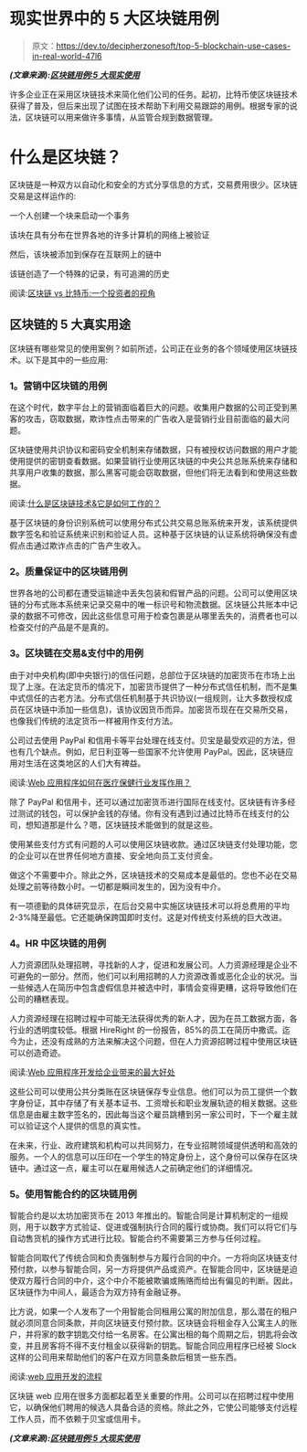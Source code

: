 # 现实世界中的 5 大区块链用例

> 原文：<https://dev.to/decipherzonesoft/top-5-blockchain-use-cases-in-real-world-47l6>

***(文章来源):[区块链用例:5 大现实使用](https://www.decipherzone.com/blog-detail/Use-cases-for-blockchain-Top-5-real-life-usage)***

许多企业正在采用区块链技术来简化他们公司的任务。起初，比特币使区块链技术获得了普及，但后来出现了试图在技术帮助下利用交易跟踪的用例。根据专家的说法，区块链可以用来做许多事情，从监管合规到数据管理。

# 什么是区块链？

区块链是一种双方以自动化和安全的方式分享信息的方式，交易费用很少。区块链交易是这样运作的:

一个人创建一个块来启动一个事务

该块在具有分布在世界各地的许多计算机的网络上被验证

然后，该块被添加到保存在互联网上的链中

该链创造了一个特殊的记录，有可追溯的历史

阅读:[区块链 vs 比特币:一个投资者的视角](https://www.decipherzone.com/blog-detail/Blockchain-vs-Bitcoin--An-Investor-s-Perspective)

## 区块链的 5 大真实用途

区块链有哪些常见的使用案例？如前所述，公司正在业务的各个领域使用区块链技术。以下是其中的一些应用:

### 1。营销中区块链的用例

在这个时代，数字平台上的营销面临着巨大的问题。收集用户数据的公司正受到黑客的攻击，窃取数据，欺诈性点击带来的广告收入是营销行业目前面临的最大问题。

区块链使用共识协议和密码安全机制来存储数据，只有被授权访问数据的用户才能使用提供的密钥查看数据。如果营销行业使用区块链的中央公共总账系统来存储和共享用户收集的数据，那么黑客可能会窃取数据，但他们将无法看到和使用这些数据。

阅读:[什么是区块链技术&它是如何工作的？](https://www.decipherzone.com/blog-detail/What-is-Blockchain-Technology---How-Does-it-Work-)

基于区块链的身份识别系统可以使用分布式公共交易总账系统来开发，该系统提供数字签名和验证系统来识别和验证人员。这种基于区块链的认证系统将确保没有虚假点击通过欺诈点击的广告产生收入。

### 2。质量保证中的区块链用例

世界各地的公司都在遭受运输途中丢失包装和假冒产品的问题。公司可以使用区块链的分布式账本系统来记录交易中的唯一标识号和物流数据。区块链公共账本中记录的数据不可修改，因此这些信息可用于检查包裹是从哪里丢失的，消费者也可以检查交付的产品是不是真的。

### 3。区块链在交易&支付中的用例

由于对中央机构(即中央银行)的信任问题，总部位于区块链的加密货币在市场上出现了上涨。在法定货币的情况下，加密货币提供了一种分布式信任机制，而不是集中式信任的古老方法。分布式信任机制基于共识协议(一组规则，让大多数授权成员在区块链中添加一些信息)，该协议因货币而异。加密货币现在在交易所交易，也像我们传统的法定货币一样被用作支付方法。

公司过去使用 PayPal 和信用卡等平台处理在线支付。贝宝是最受欢迎的方法，但也有几个缺点。例如，尼日利亚等一些国家不允许使用 PayPal。因此，区块链应用对生活在这类地区的人们大有裨益。

阅读:[Web 应用程序如何在医疗保健行业发挥作用？](https://www.decipherzone.com/blog-detail/Use-of-Web-Applications-in-Healthcare-Industry)

除了 PayPal 和信用卡，还可以通过加密货币进行国际在线支付。区块链有许多经过测试的钱包，可以保护金钱的存储。你有没有遇到过通过比特币在线支付的公司，想知道那是什么？嗯，区块链技术能做到的就是这些。

使用某些支付方式有问题的人可以使用区块链收款。通过区块链支付处理功能，您的企业可以在世界任何地方直接、安全地向员工支付资金。

做这个不需要中介。除此之外，区块链技术的交易成本是最低的。您也不必在交易处理之前等待数小时。一切都是瞬间发生的，因为没有中介。

有一项德勤的具体研究显示，在后台交易中实施区块链技术可以将总费用的平均 2-3%降至最低。它还能确保跨国即时支付。这是对传统支付系统的巨大改进。

### 4。HR 中区块链的用例

人力资源团队处理招聘，寻找新的人才，促进和发展公司。人力资源经理是企业不可避免的一部分。然而，他们可以利用招聘的人力资源改善或恶化企业的状况。当一些候选人在简历中包含虚假信息并被选中时，事情会变得更糟，这将导致他们在公司的糟糕表现。

人力资源经理在招聘过程中可能无法获得优秀的新人才，因为在员工数据方面，各行业的透明度较低。根据 HireRight 的一份报告，85%的员工在简历中撒谎。迄今为止，还没有成熟的方法来解决这个问题，但在人力资源招聘过程中使用区块链可以创造奇迹。

阅读:[Web 应用程序开发给企业带来的最大好处](https://www.decipherzone.com/blog-detail/Top-Benefits-of-Web-Application-development-for-Business-)

这些公司可以使用公共分类账在区块链保存专业信息。他们可以为员工提供一个数字身份证，其中存储了有关基本证书、工资增长和职业发展轨迹的相关数据。这些信息是由雇主数字签名的，因此每当这个雇员跳槽到另一家公司时，下一个雇主就可以验证这个人提供的信息的真实性。

在未来，行业、政府建筑和机构可以共同努力，在专业招聘领域提供透明和高效的服务。一个人的信息可以压印在一个学生的特定身份上，这个身份可以保存在区块链中。通过这一点，雇主可以在雇用候选人之前确定他们的详细情况。

### 5。使用智能合约的区块链用例

智能合约是以太坊加密货币在 2013 年推出的。智能合同是计算机制定的一组规则，用于以数字方式验证、促进或强制执行合同的履行或协商。我们可以将它们与自动售货机的操作方式进行比较。智能合约不需要第三方参与任何过程。

智能合同取代了传统合同和负责强制参与方履行合同的中介。一方将向区块链支付预付款，以参与智能合同，另一方将提供产品或资产。在智能合同中，区块链是迫使双方履行合同的中介，这个中介不能被欺骗或贿赂而给出有偏见的判断。因此，区块链作为中间人，最适合为双方持有金融证券。

比方说，如果一个人发布了一个用智能合同租用公寓的附加信息，那么潜在的租户就必须同意合同条款，并向区块链支付预付款。区块链会将租金存入公寓主人的账户，并将家的数字钥匙交付给一名房客。在公寓出租的每个周期之后，钥匙将会改变，并且房客将不得不支付租金以获得新的钥匙。智能合同应用程序已经被 Slock 这样的公司用来帮助他们的客户在双方同意条款后租赁一些东西。

阅读:[web 应用开发的流程](https://www.decipherzone.com/blog-detail/The-process-of-web-application-development)

区块链 web 应用在很多方面都起着至关重要的作用。公司可以在招聘过程中使用它，以确保他们聘用的候选人具备合适的资格。除此之外，它使公司能够支付远程工作人员，而不依赖于贝宝或信用卡。

***(文章来源):[区块链用例:5 大现实使用](https://www.decipherzone.com/blog-detail/Use-cases-for-blockchain-Top-5-real-life-usage)***